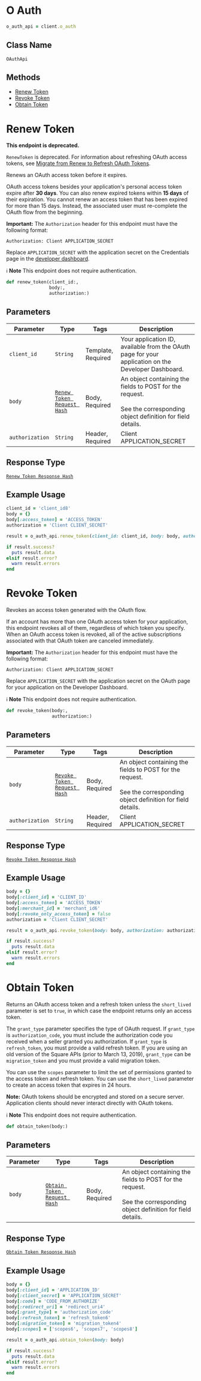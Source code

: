 # O Auth

```ruby
o_auth_api = client.o_auth
```

## Class Name

`OAuthApi`

## Methods

* [Renew Token](/doc/api/o-auth.md#renew-token)
* [Revoke Token](/doc/api/o-auth.md#revoke-token)
* [Obtain Token](/doc/api/o-auth.md#obtain-token)


# Renew Token

**This endpoint is deprecated.**

`RenewToken` is deprecated. For information about refreshing OAuth access tokens, see
[Migrate from Renew to Refresh OAuth Tokens](https://developer.squareup.com/docs/oauth-api/migrate-to-refresh-tokens).

Renews an OAuth access token before it expires.

OAuth access tokens besides your application's personal access token expire after __30 days__.
You can also renew expired tokens within __15 days__ of their expiration.
You cannot renew an access token that has been expired for more than 15 days.
Instead, the associated user must re-complete the OAuth flow from the beginning.

__Important:__ The `Authorization` header for this endpoint must have the
following format:

```
Authorization: Client APPLICATION_SECRET
```

Replace `APPLICATION_SECRET` with the application secret on the Credentials
page in the [developer dashboard](https://developer.squareup.com/apps).

:information_source: **Note** This endpoint does not require authentication.

```ruby
def renew_token(client_id:,
                body:,
                authorization:)
```

## Parameters

| Parameter | Type | Tags | Description |
|  --- | --- | --- | --- |
| `client_id` | `String` | Template, Required | Your application ID, available from the OAuth page for your<br>application on the Developer Dashboard. |
| `body` | [`Renew Token Request Hash`](/doc/models/renew-token-request.md) | Body, Required | An object containing the fields to POST for the request.<br><br>See the corresponding object definition for field details. |
| `authorization` | `String` | Header, Required | Client APPLICATION_SECRET |

## Response Type

[`Renew Token Response Hash`](/doc/models/renew-token-response.md)

## Example Usage

```ruby
client_id = 'client_id8'
body = {}
body[:access_token] = 'ACCESS_TOKEN'
authorization = 'Client CLIENT_SECRET'

result = o_auth_api.renew_token(client_id: client_id, body: body, authorization: authorization)

if result.success?
  puts result.data
elsif result.error?
  warn result.errors
end
```


# Revoke Token

Revokes an access token generated with the OAuth flow.

If an account has more than one OAuth access token for your application, this
endpoint revokes all of them, regardless of which token you specify. When an
OAuth access token is revoked, all of the active subscriptions associated
with that OAuth token are canceled immediately.

__Important:__ The `Authorization` header for this endpoint must have the
following format:

```
Authorization: Client APPLICATION_SECRET
```

Replace `APPLICATION_SECRET` with the application secret on the OAuth
page for your application on the Developer Dashboard.

:information_source: **Note** This endpoint does not require authentication.

```ruby
def revoke_token(body:,
                 authorization:)
```

## Parameters

| Parameter | Type | Tags | Description |
|  --- | --- | --- | --- |
| `body` | [`Revoke Token Request Hash`](/doc/models/revoke-token-request.md) | Body, Required | An object containing the fields to POST for the request.<br><br>See the corresponding object definition for field details. |
| `authorization` | `String` | Header, Required | Client APPLICATION_SECRET |

## Response Type

[`Revoke Token Response Hash`](/doc/models/revoke-token-response.md)

## Example Usage

```ruby
body = {}
body[:client_id] = 'CLIENT_ID'
body[:access_token] = 'ACCESS_TOKEN'
body[:merchant_id] = 'merchant_id6'
body[:revoke_only_access_token] = false
authorization = 'Client CLIENT_SECRET'

result = o_auth_api.revoke_token(body: body, authorization: authorization)

if result.success?
  puts result.data
elsif result.error?
  warn result.errors
end
```


# Obtain Token

Returns an OAuth access token and a refresh token unless the
`short_lived` parameter is set to `true`, in which case the endpoint
returns only an access token.

The `grant_type` parameter specifies the type of OAuth request. If
`grant_type` is `authorization_code`, you must include the authorization
code you received when a seller granted you authorization. If `grant_type`
is `refresh_token`, you must provide a valid refresh token. If you are using
an old version of the Square APIs (prior to March 13, 2019), `grant_type`
can be `migration_token` and you must provide a valid migration token.

You can use the `scopes` parameter to limit the set of permissions granted
to the access token and refresh token. You can use the `short_lived` parameter
to create an access token that expires in 24 hours.

__Note:__ OAuth tokens should be encrypted and stored on a secure server.
Application clients should never interact directly with OAuth tokens.

:information_source: **Note** This endpoint does not require authentication.

```ruby
def obtain_token(body:)
```

## Parameters

| Parameter | Type | Tags | Description |
|  --- | --- | --- | --- |
| `body` | [`Obtain Token Request Hash`](/doc/models/obtain-token-request.md) | Body, Required | An object containing the fields to POST for the request.<br><br>See the corresponding object definition for field details. |

## Response Type

[`Obtain Token Response Hash`](/doc/models/obtain-token-response.md)

## Example Usage

```ruby
body = {}
body[:client_id] = 'APPLICATION_ID'
body[:client_secret] = 'APPLICATION_SECRET'
body[:code] = 'CODE_FROM_AUTHORIZE'
body[:redirect_uri] = 'redirect_uri4'
body[:grant_type] = 'authorization_code'
body[:refresh_token] = 'refresh_token6'
body[:migration_token] = 'migration_token4'
body[:scopes] = ['scopes6', 'scopes7', 'scopes8']

result = o_auth_api.obtain_token(body: body)

if result.success?
  puts result.data
elsif result.error?
  warn result.errors
end
```

